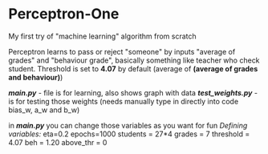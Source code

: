 # Perceptron-One
My first try of "machine learning" algorithm from scratch

Perceptron learns to pass or reject "someone" by inputs "average of grades" and "behaviour grade", basically something like teacher who check student.
Threshold is set to **4.07** by default (average of **(average of grades and behaviour)**)

***main.py*** - file is for learning, also shows graph with data
***test_weights.py*** - is for testing those weights (needs manually type in directly into code bias_w, a_w and b_w)

in ***main.py*** you can change those variables as you want for fun
*Defining variables:*
eta=0.2
epochs=1000
students = 27*4
grades = 7
threshold = 4.07
beh = 1.20
above_thr = 0
